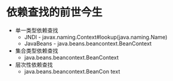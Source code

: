 # 依赖查找的前世今生

- 单一类型依赖查找
  - JNDI - javax.naming.Context#lookup(java.naming.Name)
  - JavaBeans - java.beans.beancontext.BeanContext
- 集合类型依赖查找
  - java.beans.beancontext.BeanContext
- 层次性依赖查找
  - java.beans.beancontext.BeanCon text
